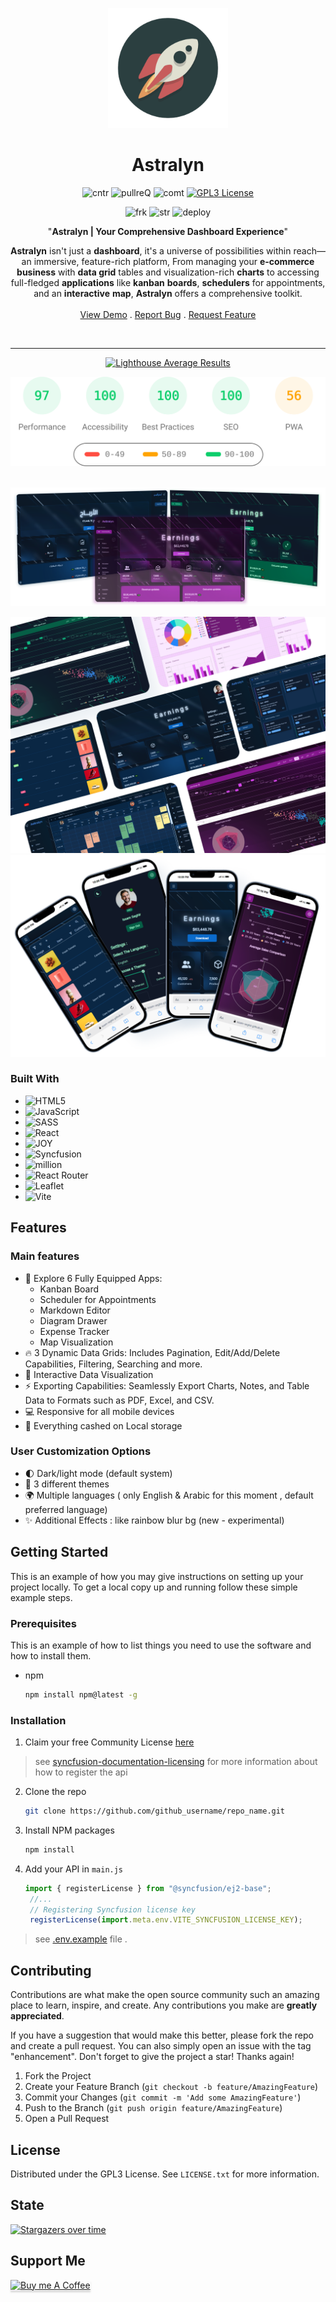 
<div align="center">

![logo](public/logo/android-chrome-192x192.png)

<h1 align="center" >Astralyn</h1>

![cntr](https://img.shields.io/github/contributors/issam-seghir/astralyn?color=pink&style=for-the-badge)
![pullreQ](https://img.shields.io/github/issues-pr/issam-seghir/astralyn?color=orange&style=for-the-badge)
![comt](https://img.shields.io/github/last-commit/issam-seghir/astralyn?style=for-the-badge)
[![GPL3 License](https://img.shields.io/badge/License-GPL3-green.svg?style=for-the-badge)](https://choosealicense.com/licenses/gpl-3.0/)

![frk](https://img.shields.io/github/forks/issam-seghir/astralyn?style=flat-square)
![str](https://img.shields.io/github/stars/issam-seghir/astralyn?style=flat-square)
![deploy](https://img.shields.io/website?down_color=red&down_message=down&style=flat-square&up_color=succes&up_message=up&url=https%3A%2F%2Fissam-seghir.github.io%2Fastralyn%2F)

  <p align="center">

  "**Astralyn | Your Comprehensive Dashboard Experience**"

**Astralyn** isn't just a **dashboard**, it's a universe of possibilities within reach—an immersive, feature-rich platform, From managing your **e-commerce business** with **data grid** tables and visualization-rich **charts** to accessing full-fledged **applications** like **kanban** **boards**, **schedulers** for appointments, and an **interactive** **map**, **Astralyn** offers a comprehensive toolkit.
    <br />
    <br />
    <a href="https://issam-seghir.github.io/astralyn/">View Demo</a>
    .
    <a href="https://github.com/issam-seghir/astralyn/issues">Report Bug</a>
    .
    <a href="https://github.com/issam-seghir/astralyn/pulls">Request Feature</a>
  </p>

<br>
<hr>

<a title="Check Lighthouse out" target="_blank" href="https://github.com/GoogleChrome/lighthouse"><img alt="Lighthouse Average Results" width="275" src="https://img.shields.io/badge/Lighthouse-Average_Results-2A2E30.svg?logo=lighthouse&cacheSeconds=3600" /></a><br>

<img width="700" src="lighthouse_results/desktop/pagespeed.svg" />
<br>
</div>

<br>

![Alt text](mockup-old.png)

![alt text](mockup-desktop.png)
![alt text](mockup-mobile.png)

### Built With

- ![HTML5](https://img.shields.io/badge/html5-%231572B6.svg?style=for-the-badge&logo=html5&logoColor=white)
- ![JavaScript](https://img.shields.io/badge/javascript-%23323330.svg?style=for-the-badge&logo=javascript&logoColor=%23F7DF1E)
- ![SASS](https://img.shields.io/badge/sass-%237e2a3d.svg?style=for-the-badge&logo=sass&logoColor=ff577b)
- ![React](https://img.shields.io/badge/React-20232A?style=for-the-badge&logo=react&logoColor=61DAFB)
- ![JOY](https://img.shields.io/badge/JOYUI-%230081CB.svg?style=for-the-badge&logo=mui&logoColor=white)
- ![Syncfusion](https://custom-icon-badges.demolab.com/badge/syncfusion-113451?style=for-the-badge&logo=syncfusion&&logoColor=113451&)
- ![million](https://custom-icon-badges.demolab.com/badge/million-%23AF73D8.svg?style=for-the-badge&logo=million&logoColor=white)
- ![React Router](https://img.shields.io/badge/React_Router-CA4245?style=for-the-badge&logo=react-router&logoColor=white)
- ![Leaflet](https://custom-icon-badges.demolab.com/badge/leaflet-41B883?style=for-the-badge&logo=leaflet&&logoColor=256b4c&)
- ![Vite](https://img.shields.io/badge/vite-%23646CFF.svg?style=for-the-badge&logo=vite&logoColor=white)

## Features

### Main features

- 🚀 Explore 6 Fully Equipped Apps:
  - Kanban Board
  - Scheduler for Appointments
  - Markdown Editor
  - Diagram Drawer
  - Expense Tracker
  - Map Visualization
- 🔥 3 Dynamic Data Grids: Includes Pagination, Edit/Add/Delete Capabilities, Filtering, Searching and more.
- 🧪 Interactive Data Visualization
- ⚡ Exporting Capabilities: Seamlessly Export Charts, Notes, and Table Data to Formats such as PDF, Excel, and CSV.
- 💻 Responsive for all mobile devices
- 💼 Everything cashed on Local storage

### User Customization Options

- 🌓 Dark/light mode (default system)
- 🎨 3 different themes
- 🌍 Multiple languages ( only English & Arabic for this moment , default preferred language)
- ✨ Additional Effects : like rainbow blur bg (new - experimental)

<!-- GETTING STARTED -->
## Getting Started

This is an example of how you may give instructions on setting up your project locally.
To get a local copy up and running follow these simple example steps.

### Prerequisites

This is an example of how to list things you need to use the software and how to install them.

- npm

  ```sh
  npm install npm@latest -g
  ```

### Installation

1. Claim your free Community License [here](https://www.syncfusion.com/sales/communitylicense)

> see [syncfusion-documentation-licensing](https://ej2.syncfusion.com/react/documentation/licensing/license-key-generation) for more information about how to register the api

2. Clone the repo

   ```sh
   git clone https://github.com/github_username/repo_name.git
   ```

3. Install NPM packages

   ```sh
   npm install
   ```

4. Add your API in `main.js`

   ```js
   import { registerLicense } from "@syncfusion/ej2-base";
    //...
    // Registering Syncfusion license key
    registerLicense(import.meta.env.VITE_SYNCFUSION_LICENSE_KEY);
   ```

> see [.env.example](.env.example) file .

<!-- CONTRIBUTING -->
## Contributing

Contributions are what make the open source community such an amazing place to learn, inspire, and create. Any contributions you make are **greatly appreciated**.

If you have a suggestion that would make this better, please fork the repo and create a pull request. You can also simply open an issue with the tag "enhancement".
Don't forget to give the project a star! Thanks again!

1. Fork the Project
2. Create your Feature Branch (`git checkout -b feature/AmazingFeature`)
3. Commit your Changes (`git commit -m 'Add some AmazingFeature'`)
4. Push to the Branch (`git push origin feature/AmazingFeature`)
5. Open a Pull Request

<!-- LICENSE -->
## License

Distributed under the GPL3 License. See `LICENSE.txt` for more information.

## State

[![Stargazers over time](https://starchart.cc/issam-seghir/astralyn.svg?variant=adaptive)](https://starchart.cc/issam-seghir/astralyn)



## Support Me

<a href="https://www.buymeacoffee.com/issam.seghir" target="_blank"><img src="https://www.buymeacoffee.com/assets/img/custom_images/orange_img.png" alt="Buy me A Coffee" style="width: 174px !important;height: 41px !important;box-shadow: 0 3px 2px 0 rgb(190 190 190 / 50%) !important;" ></a>
</div>
